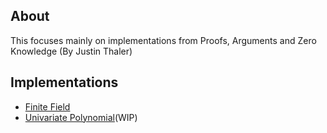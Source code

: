 ## About

This focuses mainly on implementations from Proofs, Arguments and Zero Knowledge (By Justin Thaler)

## Implementations

- [Finite Field](/with_rust/ff/)
- [Univariate Polynomial](/with_rust/poly/)(WIP)
